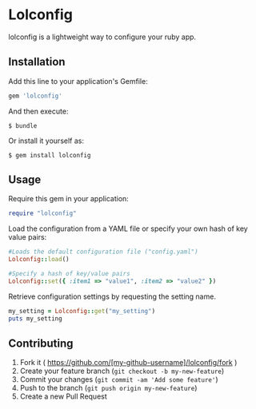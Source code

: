 # Lolconfig

lolconfig is a lightweight way to configure your ruby app.

## Installation

Add this line to your application's Gemfile:

```ruby
gem 'lolconfig'
```

And then execute:

    $ bundle

Or install it yourself as:

    $ gem install lolconfig

## Usage

Require this gem in your application:

```ruby
require "lolconfig"
```

Load the configuration from a YAML file or specify your own hash of key value pairs:

```ruby
#Loads the default configuration file ("config.yaml")
Lolconfig::load()

#Specify a hash of key/value pairs
Lolconfig::set({ :item1 => "value1", :item2 => "value2" })
```

Retrieve configuration settings by requesting the setting name.

```ruby
my_setting = Lolconfig::get("my_setting")
puts my_setting
```

## Contributing

1. Fork it ( https://github.com/[my-github-username]/lolconfig/fork )
2. Create your feature branch (`git checkout -b my-new-feature`)
3. Commit your changes (`git commit -am 'Add some feature'`)
4. Push to the branch (`git push origin my-new-feature`)
5. Create a new Pull Request
